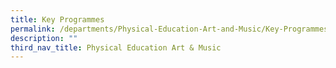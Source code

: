 ```yaml
---
title: Key Programmes
permalink: /departments/Physical-Education-Art-and-Music/Key-Programmes
description: ""
third_nav_title: Physical Education Art & Music
---
```

